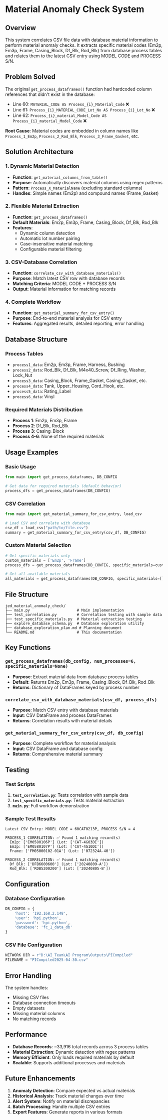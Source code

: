 # Material Anomaly Check System

## Overview

This system correlates CSV file data with database material information to perform material anomaly checks. It extracts specific material codes (Em2p, Em3p, Frame, Casing_Block, Df_Blk, Rod_Blk) from database process tables and relates them to the latest CSV entry using MODEL CODE and PROCESS S/N.

## Problem Solved

The original `get_process_dataframes()` function had hardcoded column references that didn't exist in the database:
- Line 60: `MATERIAL_CODE AS Process_{i}_Material_Code` ❌
- Line 61: `Process_{i}_MATERIAL_CODE_Lot_No AS Process_{i}_Lot_No` ❌
- Line 62: `Process_{i}_material_Model_Code AS Process_{i}_material_Model_Code` ❌

**Root Cause**: Material codes are embedded in column names like `Process_1_Em2p`, `Process_2_Rod_Blk`, `Process_3_Frame_Gasket`, etc.

## Solution Architecture

### 1. Dynamic Material Detection
- **Function**: `get_material_columns_from_table()`
- **Purpose**: Automatically discovers material columns using regex patterns
- **Pattern**: `Process_X_MaterialName` (excluding standard columns)
- **Handles**: Simple names (Em2p) and compound names (Frame_Gasket)

### 2. Flexible Material Extraction
- **Function**: `get_process_dataframes()`
- **Default Materials**: Em2p, Em3p, Frame, Casing_Block, Df_Blk, Rod_Blk
- **Features**: 
  - Dynamic column detection
  - Automatic lot number pairing
  - Case-insensitive material matching
  - Configurable material filtering

### 3. CSV-Database Correlation
- **Function**: `correlate_csv_with_database_materials()`
- **Purpose**: Match latest CSV row with database records
- **Matching Criteria**: MODEL CODE + PROCESS S/N
- **Output**: Material information for matching records

### 4. Complete Workflow
- **Function**: `get_material_summary_for_csv_entry()`
- **Purpose**: End-to-end material analysis for CSV entry
- **Features**: Aggregated results, detailed reporting, error handling

## Database Structure

### Process Tables
- `process1_data`: Em2p, Em3p, Frame, Harness, Bushing
- `process2_data`: Rod_Blk, Df_Blk, M4x40_Screw, Df_Ring, Washer, Lock_Nut
- `process3_data`: Casing_Block, Frame_Gasket, Casing_Gasket, etc.
- `process4_data`: Tank, Upper_Housing, Cord_Hook, etc.
- `process5_data`: Rating_Label
- `process6_data`: Vinyl

### Required Materials Distribution
- **Process 1**: Em2p, Em3p, Frame
- **Process 2**: Df_Blk, Rod_Blk  
- **Process 3**: Casing_Block
- **Process 4-6**: None of the required materials

## Usage Examples

### Basic Usage
```python
from main import get_process_dataframes, DB_CONFIG

# Get data for required materials (default behavior)
process_dfs = get_process_dataframes(DB_CONFIG)
```

### CSV Correlation
```python
from main import get_material_summary_for_csv_entry, load_csv

# Load CSV and correlate with database
csv_df = load_csv("path/to/file.csv")
summary = get_material_summary_for_csv_entry(csv_df, DB_CONFIG)
```

### Custom Material Selection
```python
# Get specific materials only
custom_materials = ['Em2p', 'Frame']
process_dfs = get_process_dataframes(DB_CONFIG, specific_materials=custom_materials)

# Get all available materials
all_materials = get_process_dataframes(DB_CONFIG, specific_materials=[])
```

## File Structure

```
jed_material_anomaly_check/
├── main.py                     # Main implementation
├── test_correlation.py         # Correlation testing with sample data
├── test_specific_materials.py  # Material extraction testing
├── explore_database_schema.py  # Database exploration utility
├── database_exploration_plan.md # Planning document
└── README.md                   # This documentation
```

## Key Functions

### `get_process_dataframes(db_config, num_processes=6, specific_materials=None)`
- **Purpose**: Extract material data from database process tables
- **Default**: Returns Em2p, Em3p, Frame, Casing_Block, Df_Blk, Rod_Blk
- **Returns**: Dictionary of DataFrames keyed by process number

### `correlate_csv_with_database_materials(csv_df, process_dfs)`
- **Purpose**: Match CSV entry with database materials
- **Input**: CSV DataFrame and process DataFrames
- **Returns**: Correlation results with material details

### `get_material_summary_for_csv_entry(csv_df, db_config)`
- **Purpose**: Complete workflow for material analysis
- **Input**: CSV DataFrame and database config
- **Returns**: Comprehensive material summary

## Testing

### Test Scripts
1. **`test_correlation.py`**: Tests correlation with sample data
2. **`test_specific_materials.py`**: Tests material extraction
3. **`main.py`**: Full workflow demonstration

### Sample Test Results
```
Latest CSV Entry: MODEL CODE = 60CAT0213P, PROCESS S/N = 4

PROCESS_1 CORRELATION: ✅ Found 1 matching record(s)
  Em2p: ['EM0580106P'] (Lot: ['CAT-4G03DI'])
  Em3p: ['EM0580107P'] (Lot: ['CAT-4G10DI'])
  Frame: ['FM05000102-01A'] (Lot: ['072324A-40'])

PROCESS_2 CORRELATION: ✅ Found 1 matching record(s)
  Df_Blk: ['DFB6600600'] (Lot: ['20240809-A'])
  Rod_Blk: ['RDB5200200'] (Lot: ['20240805-B'])
```

## Configuration

### Database Configuration
```python
DB_CONFIG = {
    'host': '192.168.2.148',
    'user': 'hpi.python',
    'password': 'hpi.python',
    'database': 'fc_1_data_db'
}
```

### CSV File Configuration
```python
NETWORK_DIR = r"D:\AI_Team\AI Program\Outputs\PICompiled"
FILENAME = "PICompiled2025-04-30.csv"
```

## Error Handling

The system handles:
- Missing CSV files
- Database connection timeouts
- Empty datasets
- Missing material columns
- No matching records

## Performance

- **Database Records**: ~33,916 total records across 3 process tables
- **Material Extraction**: Dynamic detection with regex patterns
- **Memory Efficient**: Only loads required materials by default
- **Scalable**: Supports additional processes and materials

## Future Enhancements

1. **Anomaly Detection**: Compare expected vs actual materials
2. **Historical Analysis**: Track material changes over time
3. **Alert System**: Notify on material discrepancies
4. **Batch Processing**: Handle multiple CSV entries
5. **Export Features**: Generate reports in various formats